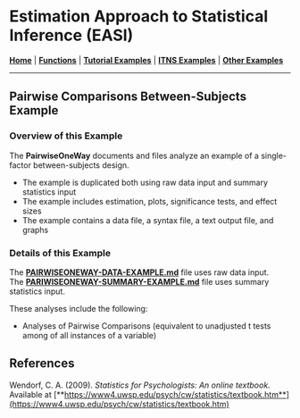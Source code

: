 # Estimation Approach to Statistical Inference (EASI)

[**Home**](https://github.com/cwendorf/EASI/) | 
[**Functions**](https://github.com/cwendorf/EASI/tree/master/A-Functions) | 
[**Tutorial Examples**](https://github.com/cwendorf/EASI/tree/master/B-TutorialExamples) | 
[**ITNS Examples**](https://github.com/cwendorf/EASI/tree/master/C-ITNSExamples) | 
[**Other Examples**](https://github.com/cwendorf/EASI/tree/master/D-OtherExamples)

---

## Pairwise Comparisons Between-Subjects Example

### Overview of this Example

The **PairwiseOneWay** documents and files analyze an example of a single-factor between-subjects design.

- The example is duplicated both using raw data input and summary statistics input
- The example includes estimation, plots, significance tests, and effect sizes
- The example contains a data file, a syntax file, a text output file, and graphs

### Details of this Example
 
The [**PAIRWISEONEWAY-DATA-EXAMPLE.md**](./PAIRWISEONEWAY-DATA-EXAMPLE.md) file uses raw data input.  
The [**PARIWISEONEWAY-SUMMARY-EXAMPLE.md**](./PAIRWISEONEWAY-SUMMARY-EXAMPLE.md) file uses summary statistics input.

These analyses include the following:

- Analyses of Pairwise Comparisons (equivalent to unadjusted t tests among of all instances of a variable)

## References

Wendorf, C. A. (2009). _Statistics for Psychologists: An online textbook._ Available at [**https://www4.uwsp.edu/psych/cw/statistics/textbook.htm**](https://www4.uwsp.edu/psych/cw/statistics/textbook.htm)
